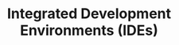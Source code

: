 ---
layout: page
title: Integrated Development Environments (IDEs)
permalink: /programming/lessons/ides.html
description: "What is an IDE, and how do they help me?"
comments: true
signoff: true
redirect_to:
  - https://automationintesting.com/programming/lessons/ides.html
---